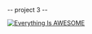 -- project 3 --


[![Everything Is AWESOME](https://img.youtube.com/vi/ok1UkXxivTo/0.jpg)](https://www.youtube.com/watch?v=ok1UkXxivTo)